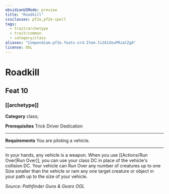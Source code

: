 ```yaml
---
obsidianUIMode: preview
title: "Roadkill"
cssclasses: pf2e,pf2e-spell
tags:
  - trait/archetype
  - trait/common
  - category/class
aliases: "Compendium.pf2e.feats-srd.Item.ts2A1XeuPRzaCZgA"
license: OGL
---
```

# Roadkill
## Feat 10
### [[archetype]]

**Category** class; 



**Prerequisites** Trick Driver Dedication
* * *
**Requirements** You are piloting a vehicle.

* * *

In your hands, any vehicle is a weapon. When you use [[Actions/Run Over|Run Over]], you can use your class DC in place of the vehicle's collision DC. Your vehicle can Run Over any number of creatures up to one Size smaller than the vehicle or ram any one target creature or object in your path up to the size of your vehicle.

*Source: Pathfinder Guns & Gears*
*OGL*